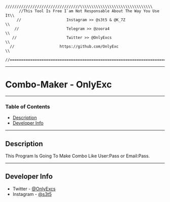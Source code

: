 
           /////////////////////////////////\\\\\\\\\\\\\\\\\\\\\\\\\\\\\\\\
          //This Tool Is Free I`am Not Responsable About The Way You Use It\\
         //                    Instagram >> @s3t5 & @K_7Z                   \\
        //                     Telegram >> @zoora4                           \\
       //                      Twitter >> @OnlyExcs                           \\
      //                    https://github.com/OnlyExc                         \\
     //=========================================================================\\
     
---

# Combo-Maker - OnlyExc

---

### Table of Contents

- [Description](#description)
- [Developer Info](#Developer-info)

---

## Description

This Program Is Going To Make Combo Like User:Pass or Email:Pass.

---

## Developer Info

- Twitter - [@OnlyExcs](https://twitter.com/OnlyExcs)
- Instagram - [@s3t5](https://www.instagram.com/s3t5/)



